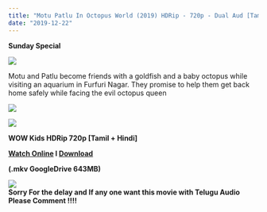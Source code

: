 ```yaml
---
title: "Motu Patlu In Octopus World (2019) HDRip - 720p - Dual Aud [Tamil + Hindi] - x264 - 600MB"
date: "2019-12-22"
---
```


**Sunday Special**

[![](https://1.bp.blogspot.com/-96aU5tzUKN4/Xf8SsIb_1NI/AAAAAAAAA3M/UjXrXe4_x98-LTzdS4aPYv-tZOUp--AYgCLcBGAsYHQ/s1600/Octopus_World_title_card_{b8a364002d926d3aca32f3ec825ae7357d4ebac136c9e710ceab7780ff78f81a}2528higher_quality{b8a364002d926d3aca32f3ec825ae7357d4ebac136c9e710ceab7780ff78f81a}2529.png)](https://1.bp.blogspot.com/-96aU5tzUKN4/Xf8SsIb_1NI/AAAAAAAAA3M/UjXrXe4_x98-LTzdS4aPYv-tZOUp--AYgCLcBGAsYHQ/s1600/Octopus_World_title_card_{b8a364002d926d3aca32f3ec825ae7357d4ebac136c9e710ceab7780ff78f81a}2528higher_quality{b8a364002d926d3aca32f3ec825ae7357d4ebac136c9e710ceab7780ff78f81a}2529.png)

Motu and Patlu become friends with a goldfish and a baby octopus while visiting an aquarium in Furfuri Nagar. They promise to help them get back home safely while facing the evil octopus queen

[![](https://1.bp.blogspot.com/-k65POI1PBU4/XJ-DPWzpvkI/AAAAAAAAAag/d-DJiJNifeI8jyqs_e9XhUwmMhi3PjKPgCPcBGAYYCw/s1600/ezgif-4-b0c2339f90.gif)](https://1.bp.blogspot.com/-k65POI1PBU4/XJ-DPWzpvkI/AAAAAAAAAag/d-DJiJNifeI8jyqs_e9XhUwmMhi3PjKPgCPcBGAYYCw/s1600/ezgif-4-b0c2339f90.gif)

[![](https://1.bp.blogspot.com/-fai1ZuUwnbA/XIjy2aT4irI/AAAAAAAAANw/WFW0YRK47_8GLAt3pPBSzBk0GJA6Mk5fgCPcBGAYYCw/s1600/torrborder.gif)](https://1.bp.blogspot.com/-fai1ZuUwnbA/XIjy2aT4irI/AAAAAAAAANw/WFW0YRK47_8GLAt3pPBSzBk0GJA6Mk5fgCPcBGAYYCw/s1600/torrborder.gif)

**WOW Kids HDRip 720p \[Tamil + Hindi\]**

**[Watch Online](https://drive.google.com/file/d/1Hvi7ZmSMEVb6hR5J9R7d35xyuFz2z4PI/view) I [Download](https://drive.google.com/uc?id=1Hvi7ZmSMEVb6hR5J9R7d35xyuFz2z4PI&export=download)**

**(.mkv GoogleDrive 643MB)**

[![](https://1.bp.blogspot.com/-fai1ZuUwnbA/XIjy2aT4irI/AAAAAAAAANw/WFW0YRK47_8GLAt3pPBSzBk0GJA6Mk5fgCPcBGAYYCw/s1600/torrborder.gif)](https://1.bp.blogspot.com/-fai1ZuUwnbA/XIjy2aT4irI/AAAAAAAAANw/WFW0YRK47_8GLAt3pPBSzBk0GJA6Mk5fgCPcBGAYYCw/s1600/torrborder.gif)  
**Sorry For the delay and If any one want this movie with Telugu Audio Please Comment !!!!**
